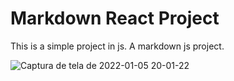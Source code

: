 # Markdown React Project

This is a simple project in js. A markdown js project.

![Captura de tela de 2022-01-05 20-01-22](https://user-images.githubusercontent.com/44266193/148302162-7922727a-24ca-47be-93ad-0f1ddb11370c.png)
